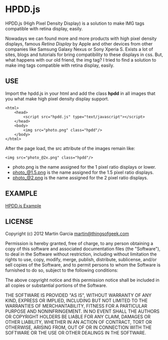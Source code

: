 # HPDD.js

HPDD.js (High Pixel Density Display) is a solution to make IMG tags compatible
with retina display, easily.


Nowadays we can found more and more products with high pixel density displays,
famous *Retina Display* by Apple and other devices from other companies
like Samsung Galaxy Nexus or Sony Xperia S. Exists a lot of sites, blogs and
tutorials for bring compatibility to these displays in css. But, what happens
with our old friend, the img tag? I tried to find a solution to make img tags
compatible with retina display, easily.

## USE

Import the hpdd.js in your html and add the class **hpdd** in all
images that you what make high pixel density display support.

    <html>
        <head>
            <script src="hpdd.js" type="text/javascript"></script>
        </head>
        <body>
            <img src="photo.png" class="hpdd"/>
        </body>
    </html>

After the page load, the src attribute of the images remain like: 

    <img src="photo_@2x.png" class="hpdd"/>

- photo.png is the name assigned for the 1 pixel ratio displays or lower.
- photo_@1.5.png is the name assigned for the 1.5 pixel ratio displays.
- photo_@2.png is the name assigned for the 2 pixel ratio displays.

## EXAMPLE

[HPDD.js Example](http://magarcia.github.com/hddp.js/example/)

## LICENSE

Copyright (c) 2012 Martin Garcia <martin@thingsofgeek.com>

Permission is hereby granted, free of charge, to any person obtaining a copy of
this software and associated documentation files (the "Software"), to deal in
the Software without restriction, including without limitation the rights to
use, copy, modify, merge, publish, distribute, sublicense, and/or sell copies of
the Software, and to permit persons to whom the Software is furnished to do so,
subject to the following conditions:

The above copyright notice and this permission notice shall be included in all
copies or substantial portions of the Software.

THE SOFTWARE IS PROVIDED "AS IS", WITHOUT WARRANTY OF ANY KIND, EXPRESS OR
IMPLIED, INCLUDING BUT NOT LIMITED TO THE WARRANTIES OF MERCHANTABILITY, FITNESS
FOR A PARTICULAR PURPOSE AND NONINFRINGEMENT. IN NO EVENT SHALL THE AUTHORS OR
COPYRIGHT HOLDERS BE LIABLE FOR ANY CLAIM, DAMAGES OR OTHER LIABILITY, WHETHER
IN AN ACTION OF CONTRACT, TORT OR OTHERWISE, ARISING FROM, OUT OF OR IN
CONNECTION WITH THE SOFTWARE OR THE USE OR OTHER DEALINGS IN THE SOFTWARE.